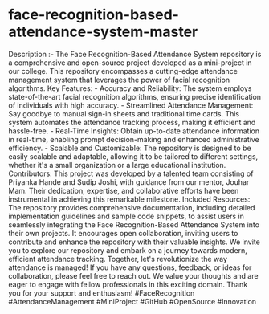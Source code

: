 # face-recognition-based-attendance-system-master
Description :-
The Face Recognition-Based Attendance System repository is a comprehensive and open-source project developed as a mini-project in our college. This repository encompasses a cutting-edge attendance management system that leverages the power of facial recognition algorithms.  Key Features: - Accuracy and Reliability: The system employs state-of-the-art facial recognition algorithms, ensuring precise identification of individuals with high accuracy. - Streamlined Attendance Management: Say goodbye to manual sign-in sheets and traditional time cards. This system automates the attendance tracking process, making it efficient and hassle-free. - Real-Time Insights: Obtain up-to-date attendance information in real-time, enabling prompt decision-making and enhanced administrative efficiency. - Scalable and Customizable: The repository is designed to be easily scalable and adaptable, allowing it to be tailored to different settings, whether it's a small organization or a large educational institution.  Contributors: This project was developed by a talented team consisting of Priyanka Hande and Sudip Joshi, with guidance from our mentor, Jouhar Mam. Their dedication, expertise, and collaborative efforts have been instrumental in achieving this remarkable milestone.  Included Resources: The repository provides comprehensive documentation, including detailed implementation guidelines and sample code snippets, to assist users in seamlessly integrating the Face Recognition-Based Attendance System into their own projects. It encourages open collaboration, inviting users to contribute and enhance the repository with their valuable insights.  We invite you to explore our repository and embark on a journey towards modern, efficient attendance tracking. Together, let's revolutionize the way attendance is managed!   If you have any questions, feedback, or ideas for collaboration, please feel free to reach out. We value your thoughts and are eager to engage with fellow professionals in this exciting domain.  Thank you for your support and enthusiasm!  #FaceRecognition #AttendanceManagement #MiniProject #GitHub #OpenSource #Innovation

